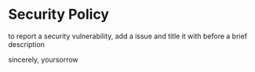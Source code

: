 # Security Policy

to report a security vulnerability, add a issue and title it with <VULN> before a brief description
  
sincerely,
  yoursorrow

